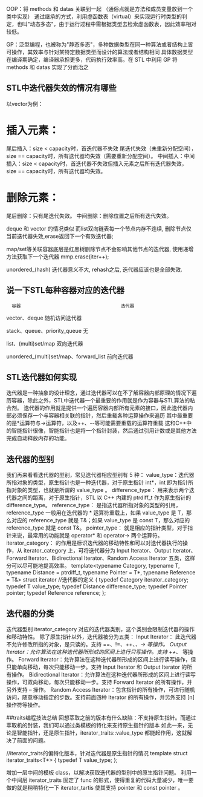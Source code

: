 
OOP：将 methods 和 datas 关联到一起 （通俗点就是方法和成员变量放到一个类中实现）
通过继承的方式，利用虚函数表（virtual）来实现运行时类型的判定，也叫"动态多态"，由于运行过程中需根据类型去检索虚函数表，因此效率相对较低。

GP：泛型编程，也被称为"静态多态"，多种数据类型在同一种算法或者结构上皆可操作，其效率与针对某特定数据类型而设计的算法或者结构相同
具体数据类型在编译期确定，编译器承担更多，代码执行效率高。在 STL 中利用 GP 将 methods 和 datas 实现了分而治之


## STL中迭代器失效的情况有哪些
以vector为例：
# 插入元素：
尾后插入：size < capacity时，首迭代器不失效 尾迭代失效（未重新分配空间），size == capacity时，所有迭代器均失效（需要重新分配空间）。
中间插入：中间插入：size < capacity时，首迭代器不失效但插入元素之后所有迭代器失效，size == capacity时，所有迭代器均失效。

# 删除元素：
尾后删除：只有尾迭代失效。
中间删除：删除位置之后所有迭代失效。

deque 和 vector 的情况类似
而list双向链表每一个节点内存不连续, 删除节点仅当前迭代器失效,erase返回下一个有效迭代器;

map/set等关联容器底层是红黑树删除节点不会影响其他节点的迭代器, 使用递增方法获取下一个迭代器 mmp.erase(iter++);

unordered_(hash) 迭代器意义不大, rehash之后, 迭代器应该也是全部失效.

## 说一下STL每种容器对应的迭代器

      容器	                                 迭代器
vector、deque	                           随机访问迭代器

stack、queue、priority_queue	               无

list、(multi)set/map	                     双向迭代器

unordered_(multi)set/map、forward_list	   前向迭代器

## STL迭代器如何实现

迭代器是一种抽象的设计理念，通过迭代器可以在不了解容器内部原理的情况下遍历容器，除此之外，STL中迭代器一个最重要的作用就是作为容器与STL算法的粘合剂。
迭代器的作用就是提供一个遍历容器内部所有元素的接口，因此迭代器内部必须保存一个与容器相关联的指针，然后重载各种运算操作来遍历
其中最重要的是*运算符与->运算符，以及++、--等可能需要重载的运算符重载
这和C++中的智能指针很像，智能指针也是将一个指针封装，然后通过引用计数或是其他方法完成自动释放内存的功能。


## 迭代器的型别

我们再来看看迭代器的型别，常见迭代器相应型别有 5 种：
value_type：迭代器所指对象的类型，原生指针也是一种迭代器，对于原生指针 int*，int 即为指针所指对象的类型，也就是所谓的 value_type 。
difference_type： 用来表示两个迭代器之间的距离，对于原生指针，STL 以 C++ 内建的 ptrdiff_t 作为原生指针的 difference_type。
reference_type： 是指迭代器所指对象的类型的引用，reference_type 一般用在迭代器的 * 运算符重载上，如果 value_type 是 T，那么对应的 reference_type 就是 T&；如果 value_type 是 const T，那么对应的reference_type 就是 const T&。
pointer_type： 就是相应的指针类型，对于指针来说，最常用的功能就是 operator* 和 operator-> 两个运算符。
iterator_category： 的作用是标识迭代器的移动特性和可以对迭代器执行的操作，从 iterator_category 上，可将迭代器分为 Input Iterator、Output Iterator、Forward Iterator、Bidirectional Iterator、Random Access Iterator 五类，这样分可以尽可能地提高效率。
template<typename Category,
           typename T,
           typename Distance = ptrdiff_t,
           typename Pointer = T*,
           typename Reference = T&>
struct iterator //迭代器的定义
  {
      typedef Category iterator_category;
      typedef T value_type;
      typedef Distance difference_type;
      typedef Pointer pointer;
      typedef Reference reference;
  };
## 迭代器的分类
迭代器型别 iterator_category 对应的迭代器类别，这个类别会限制迭代器的操作和移动特性。 除了原生指针以外，迭代器被分为五类：
Input Iterator： 此迭代器不允许修改所指的对象，是只读的。支持 ==、!=、++、*、-> 等操作。
Output Iterator：允许算法在这种迭代器所形成的区间上进行只写操作。支持 ++、* 等操作。
Forward Iterator：允许算法在这种迭代器所形成的区间上进行读写操作，但只能单向移动，每次只能移动一步。支持 Input Iterator 和 Output Iterator 的所有操作。
Bidirectional Iterator：允许算法在这种迭代器所形成的区间上进行读写操作，可双向移动，每次只能移动一步。支持 Forward Iterator 的所有操作，并另外支持 – 操作。
Random Access Iterator：包含指针的所有操作，可进行随机访问，随意移动指定的步数。支持前面四种 Iterator 的所有操作，并另外支持 [n] 操作符等操作。


##traits编程技法总结
回想萃取之前的版本有什么缺陷：不支持原生指针。而通过萃取机的封装，我们可以通过类模板的特化来支持原生指针的版本
如此一来，无论是智能指针，还是原生指针，iterator_traits::value_type 都能起作用，这就解决了前面的问题。

//iterator_traits的偏特化版本，针对迭代器是原生指针的情况
template<typename T>
struct iterator_traits<T*> {
    typedef T value_type;
};

增加一层中间的模板 class，以解决获取迭代器的型别中的原生指针问题。
利用一个中间层 iterator_traits 固定了 func 的形式，使得重复的代码大量减少，唯一要做的就是稍稍特化一下 iterator_tartis 使其支持 pointer 和 const pointer 。
